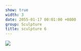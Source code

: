 ```yaml
---
show: true
width: 3
date: 2055-01-17 00:01:00 +0800
group: Sculpture
title: sculpture 6
---
```

<div>
<a href="/assets/images/photos/sculpture/20220606-DSC08072.jpg" target="_blank">
    <img data-src="/assets/images/photos/sculpture/20220606-DSC08072.jpg" class="lazy w-100 rounded-xl" src="{{ '/assets/images/empty_300x200.png' | relative_url }}">
</a>
</div>
